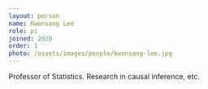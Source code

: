 ```yaml
---
layout: person
name: Kwonsang Lee
role: pi
joined: 2020
order: 1
photo: /assets/images/people/kwonsang-lee.jpg
---
```

Professor of Statistics. Research in causal inference, etc.
